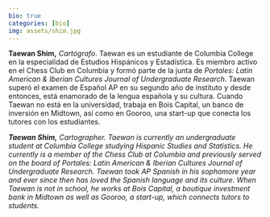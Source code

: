 ```yaml
---
bio: true
categories: [bio]
img: assets/shim.jpg 
---
```


**Taewan Shim,** *Cartógrafo*. Taewan es un estudiante de Columbia College en la especialidad de Estudios Hispánicos y Estadística. Es miembro activo en el Chess Club en Columbia y formó parte de la junta de *Portales: Latin American & Iberian Cultures Journal of Undergraduate Research*. Taewan superó el examen de Español AP en su segundo año de instituto y desde entonces, está enamorado de la lengua española y su cultura. Cuando Taewan no está en la universidad, trabaja en Bois Capital, un banco de inversión en Midtown, así como en Gooroo, una start-up que conecta los tutores con los estudiantes.

<em>**Taewan Shim,** *Cartographer*. Taewan is currently an undergraduate student at Columbia College studying Hispanic Studies and Statistics. He currently is a member of the Chess Club at Columbia and previously served on the board of Portales: Latin American & Iberian Cultures Journal of Undergraduate Research. Taewan took AP Spanish in his sophomore year and ever since then has loved the Spanish language and its culture. When Taewan is not in school, he works at Bois Capital, a boutique investment bank in Midtown as well as Gooroo, a start-up, which connects tutors to students.</em>


